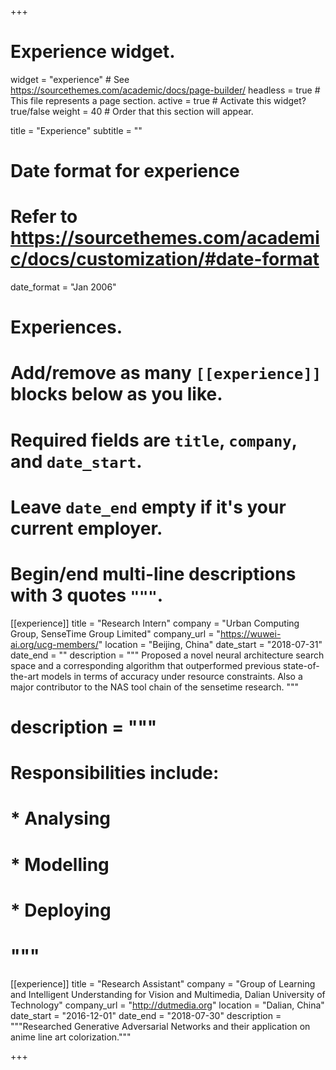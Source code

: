 +++
# Experience widget.
widget = "experience"  # See https://sourcethemes.com/academic/docs/page-builder/
headless = true  # This file represents a page section.
active = true  # Activate this widget? true/false
weight = 40  # Order that this section will appear.

title = "Experience"
subtitle = ""

# Date format for experience
#   Refer to https://sourcethemes.com/academic/docs/customization/#date-format
date_format = "Jan 2006"

# Experiences.
#   Add/remove as many `[[experience]]` blocks below as you like.
#   Required fields are `title`, `company`, and `date_start`.
#   Leave `date_end` empty if it's your current employer.
#   Begin/end multi-line descriptions with 3 quotes `"""`.
[[experience]]
  title = "Research Intern"
  company = "Urban Computing Group, SenseTime Group Limited"
  company_url = "https://wuwei-ai.org/ucg-members/"
  location = "Beijing, China"
  date_start = "2018-07-31"
  date_end = ""
  description = """
Proposed a novel neural architecture search space and a corresponding algorithm that outperformed previous state-of-
the-art models in terms of accuracy under resource constraints. Also a major contributor to the NAS tool chain of the
sensetime research.
  """
#  description = """
#  Responsibilities include:
#  
# * Analysing
#  * Modelling
#  * Deploying
#  """

[[experience]]
  title = "Research Assistant"
  company = "Group of Learning and Intelligent Understanding for Vision and Multimedia, Dalian University of Technology"
  company_url = "http://dutmedia.org"
  location = "Dalian, China"
  date_start = "2016-12-01"
  date_end = "2018-07-30"
  description = """Researched Generative Adversarial Networks and their application on anime line art colorization."""

+++
